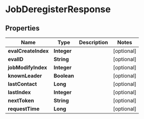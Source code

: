 

# JobDeregisterResponse


## Properties

Name | Type | Description | Notes
------------ | ------------- | ------------- | -------------
**evalCreateIndex** | **Integer** |  |  [optional]
**evalID** | **String** |  |  [optional]
**jobModifyIndex** | **Integer** |  |  [optional]
**knownLeader** | **Boolean** |  |  [optional]
**lastContact** | **Long** |  |  [optional]
**lastIndex** | **Integer** |  |  [optional]
**nextToken** | **String** |  |  [optional]
**requestTime** | **Long** |  |  [optional]



